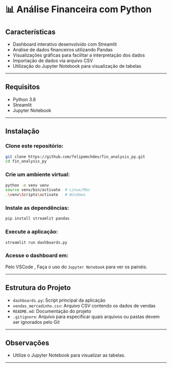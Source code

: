 # 📊 Análise Financeira com Python

## Características
- Dashboard interativo desenvolvido com Streamlit  
- Análise de dados financeiros utilizando Pandas  
- Visualizações gráficas para facilitar a interpretação dos dados  
- Importação de dados via arquivo CSV  
- Utilização do Jupyter Notebook para visualização de tabelas

---

## Requisitos
- Python 3.8
- Streamlit  
- Jupyter Notebook  
---
## Instalação

### Clone este repositório:
```bash
git clone https://github.com/felipemchdev/fin_analysis_py.git
cd fin_analysis_py
```

### Crie um ambiente virtual:
```bash
python -m venv venv
source venv/bin/activate  # Linux/Mac
.\venv\Scripts\activate   # Windows
```

### Instale as dependências:
```bash
pip install streamlit pandas
```

### Execute a aplicação:
```bash
streamlit run dashboards.py
```

### Acesse o dashboard em:
Pelo VSCode , Faça o uso do ```Jupyter Notebook``` para ver os painéis.

---

## Estrutura do Projeto
- `dashboards.py`: Script principal da aplicação  
- `vendas_mercadinho.csv`: Arquivo CSV contendo os dados de vendas  
- `README.md`: Documentação do projeto  
- `.gitignore`: Arquivo para especificar quais arquivos ou pastas devem ser ignorados pelo Git  

---

## Observações
- Utilize o Jupyter Notebook para visualizar as tabelas.

---
